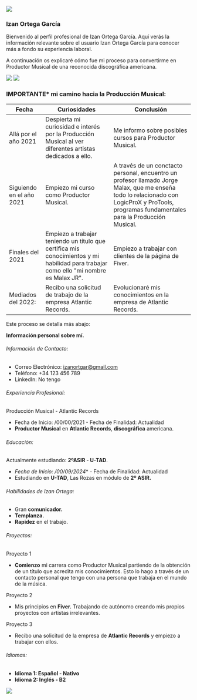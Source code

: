 ![](https://static.vecteezy.com/system/resources/previews/001/311/225/original/abstract-blue-horizontal-polygon-banner-free-vector.jpg)

### Izan Ortega García

Bienvenido al perfil profesional de Izan Ortega García. Aquí verás la información relevante sobre el usuario Izan Ortega García para conocer más a fondo su experiencia laboral.

A continuación os explicaré cómo fue mi proceso para convertirme en Productor Musical de una reconocida discográfica americana.

![](https://img.shields.io/github/stars/pandao/editor.md.svg) ![](https://img.shields.io/github/forks/pandao/editor.md.svg) 

### IMPORTANTE* mi camino hacia la Producción Musical:

|Fecha|Curiosidades|Conclusión|
| --------| --------| --------|
| Allá por el año 2021| Despierta mi curiosidad e interés por la Producción Musical al ver diferentes artistas dedicados a ello.|Me informo sobre posibles cursos para Productor Musical.|
|Siguiendo en el año 2021|Empiezo mi curso como Productor Musical.|A través de un conctacto personal, encuentro un profesor llamado Jorge Malax, que me enseña todo lo relacionado con LogicProX y ProTools, programas fundamentales para la Producción Musical.|
|Finales del 2021|Empiezo a trabajar teniendo un título que certifica mis conocimientos y mi habilidad para trabajar como ello "mi nombre es Malax JR".|Empiezo a trabajar con clientes de la página de Fiver.|
|Mediados del 2022:|Recibo una solicitud de trabajo de la empresa Atlantic Records.|Evolucionaré mis conocimientos en la empresa de Atlantic Records.|

Este proceso se detalla más abajo:

**Información personal sobre mí.**

###### _Información de Contacto:_
- Correo Electrónico: izanortgar@gmail.com
- Teléfono: +34 123 456 789
- LinkedIn: No tengo

###### _Experiencia Profesional:_
Producción Musical - Atlantic Records
- Fecha de Inicio: /00/00/2021 - Fecha de Finalidad: Actualidad
- **Productor Musical** en **Atlantic Records**, **discográfica** americana.

###### _Educación:_
 Actualmente estudiando: **2ºASIR - U-TAD**.
- *Fecha de Inicio: /00/09/2024** - Fecha de Finalidad: Actualidad
- Estudiando en **U-TAD**, Las Rozas en módulo de **2º ASIR.**

###### _Habilidades de Izan Ortega:_
- Gran **comunicador.**
- **Templanza.**
- **Rapidez** en el trabajo.

###### _Proyectos:_
Proyecto 1
- **Comienzo** mi carrera como Productor Musical partiendo de la obtención de un título que acredita mis conocimientos. Esto lo hago a través de un contacto personal que tengo con una persona que trabaja en el mundo de la música.

Proyecto 2
- Mis principios en **Fiver.** Trabajando de autónomo creando mis propios proyectos con artistas irrelevantes. 

Proyecto 3
- Recibo una solicitud de la empresa de **Atlantic Records** y empiezo a trabajar con ellos.

###### _Idiomas:_
- **Idioma 1: Español - Nativo**
- **Idioma 2: Inglés - B2**

![](https://th.bing.com/th/id/OIP.Z0crTG-qliVieHWVLUrgQQHaEo?rs=1&pid=ImgDetMain)
